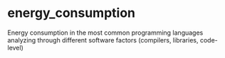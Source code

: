 # energy_consumption
Energy consumption in the most common programming languages analyzing through different software factors (compilers, libraries, code-level)
